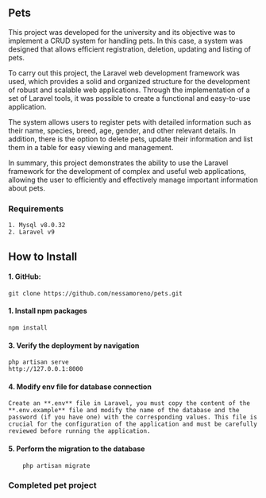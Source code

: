 ## Pets

This project was developed for the university and its objective was to implement a CRUD system for handling pets. In this case, a system was designed that allows efficient registration, deletion, updating and listing of pets.

To carry out this project, the Laravel web development framework was used, which provides a solid and organized structure for the development of robust and scalable web applications. Through the implementation of a set of Laravel tools, it was possible to create a functional and easy-to-use application.

The system allows users to register pets with detailed information such as their name, species, breed, age, gender, and other relevant details. In addition, there is the option to delete pets, update their information and list them in a table for easy viewing and management.

In summary, this project demonstrates the ability to use the Laravel framework for the development of complex and useful web applications, allowing the user to efficiently and effectively manage important information about pets.

### Requirements
    1. Mysql v8.0.32
    2. Laravel v9

## How to Install
#### 1. GitHub: 
    git clone https://github.com/nessamoreno/pets.git
#### 1. Install npm packages
    npm install

#### 3. Verify the deployment by navigation
    php artisan serve
    http://127.0.0.1:8000

#### 4. Modify env file for database connection
    Create an **.env** file in Laravel, you must copy the content of the **.env.example** file and modify the name of the database and the password (if you have one) with the corresponding values. This file is crucial for the configuration of the application and must be carefully reviewed before running the application.
#### 5. Perform the migration to the database
        php artisan migrate

### Completed pet project